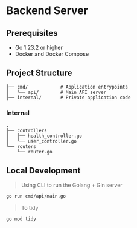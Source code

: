 # Backend Server

## Prerequisites

- Go 1.23.2 or higher
- Docker and Docker Compose

## Project Structure

```
├── cmd/            # Application entrypoints
│   └── api/        # Main API server
├── internal/       # Private application code
```

### Internal

```
.
├── controllers
│   ├── health_controller.go
│   └── user_controller.go
└── routers
    └── router.go
```

## Local Development

> Using CLI to run the Golang + Gin server
```bash
go run cmd/api/main.go
```

> To tidy
```bash
go mod tidy
```

